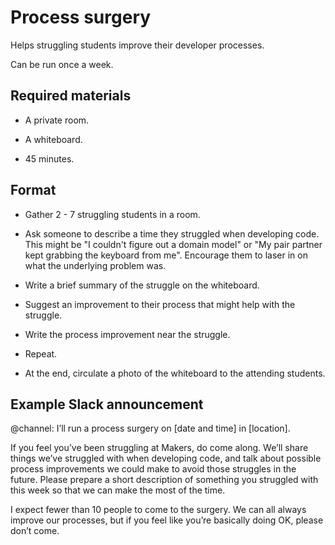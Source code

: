 # Process surgery

Helps struggling students improve their developer processes.

Can be run once a week.

## Required materials

* A private room.

* A whiteboard.

* 45 minutes.

## Format

* Gather 2 - 7 struggling students in a room.

* Ask someone to describe a time they struggled when developing code.  This might be "I couldn't figure out a domain model" or "My pair partner kept grabbing the keyboard from me".  Encourage them to laser in on what the underlying problem was.

* Write a brief summary of the struggle on the whiteboard.

* Suggest an improvement to their process that might help with the struggle.

* Write the process improvement near the struggle.

* Repeat.

* At the end, circulate a photo of the whiteboard to the attending students.

## Example Slack announcement

@channel: I’ll run a process surgery on [date and time] in [location].

If you feel you’ve been struggling at Makers, do come along.  We’ll share things we’ve struggled with when developing code, and talk about possible process improvements we could make to avoid those struggles in the future.  Please prepare a short description of something you struggled with this week so that we can make the most of the time.

I expect fewer than 10 people to come to the surgery.  We can all always improve our processes, but if you feel like you’re basically doing OK, please don’t come.
